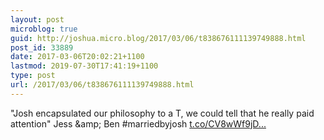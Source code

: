 ```yaml
---
layout: post
microblog: true
guid: http://joshua.micro.blog/2017/03/06/t838676111139749888.html
post_id: 33889
date: 2017-03-06T20:02:21+1100
lastmod: 2019-07-30T17:41:19+1100
type: post
url: /2017/03/06/t838676111139749888.html
---
```

"Josh encapsulated our philosophy to a T, we could tell that he really paid attention" Jess &amp;amp; Ben #marriedbyjosh [t.co/CV8wWf9jD...](https://t.co/CV8wWf9jDa)
